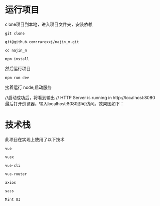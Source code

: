 # 运行项目
<p>clone项目到本地，进入项目文件夹，安装依赖</p>

```
git clone

git@github.com:rarexxj/najin_m.git
```

```
cd najin_m

npm install

```

然后运行项目

```
npm run dev
```

接着运行 node,启动服务

//启动成功后，将看到输出
// HTTP Server is running in http://localhost:8080
最后打开浏览器，输入localhost:8080即可访问。效果图如下：

# 技术栈

此项目在实现上使用了以下技术

```
vue

vuex

vue-cli

vue-router

axios

sass

Mint UI
```
